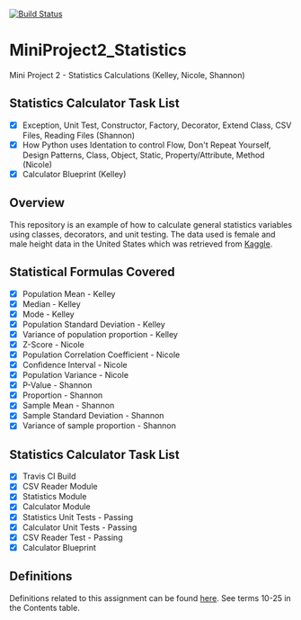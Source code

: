 [![Build Status](https://travis-ci.org/jeanshanchik/MiniProject2_Statistics.svg?branch=master)](https://travis-ci.org/kelleyjean/MiniProject2_Statistics)

# MiniProject2_Statistics
Mini Project 2 - Statistics Calculations (Kelley, Nicole, Shannon)


## Statistics Calculator Task List

- [x] Exception, Unit Test, Constructor, Factory, Decorator, Extend Class, CSV Files, Reading Files (Shannon)
- [x] How Python uses Identation to control Flow, Don't Repeat Yourself, Design Patterns, Class, Object, Static, Property/Attribute, Method (Nicole)
- [X] Calculator Blueprint (Kelley)

## Overview
This repository is an example of how to calculate general statistics variables using classes, decorators, and unit testing. The data used is female and male height data in the United States which was retrieved from [Kaggle](https://www.kaggle.com/mustafaali96/weight-height).

## Statistical Formulas Covered

- [X] Population Mean - Kelley
- [X] Median - Kelley
- [X] Mode - Kelley
- [X] Population Standard Deviation - Kelley
- [X] Variance of population proportion - Kelley
- [X] Z-Score - Nicole
- [X] Population Correlation Coefficient - Nicole
- [X] Confidence Interval - Nicole
- [X] Population Variance - Nicole
- [X] P-Value - Shannon
- [X] Proportion - Shannon
- [X] Sample Mean - Shannon
- [X] Sample Standard Deviation - Shannon
- [X] Variance of sample proportion - Shannon

## Statistics Calculator Task List

- [X] Travis CI Build
- [X] CSV Reader Module
- [X] Statistics Module
- [X] Calculator Module
- [X] Statistics Unit Tests - Passing
- [X] Calculator Unit Tests - Passing
- [X] CSV Reader Test - Passing
- [X] Calculator Blueprint

## Definitions

Definitions related to this assignment can be found [here](https://github.com/Shannon-NJIT/MiniProject1). 
See terms 10-25 in the Contents table.

